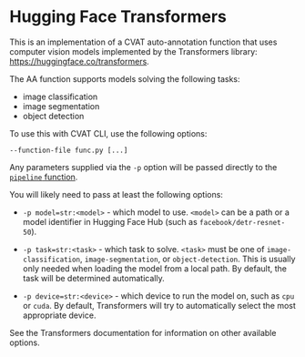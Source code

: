 # Hugging Face Transformers

This is an implementation of a CVAT auto-annotation function that uses computer vision models
implemented by the Transformers library: <https://huggingface.co/transformers>.

The AA function supports models solving the following tasks:

- image classification
- image segmentation
- object detection

To use this with CVAT CLI, use the following options:

```
--function-file func.py [...]
```

Any parameters supplied via the `-p` option will be passed directly to the [`pipeline` function][1].

[1]: https://huggingface.co/docs/transformers/en/main_classes/pipelines#transformers.pipeline

You will likely need to pass at least the following options:

- `-p model=str:<model>` - which model to use. `<model>` can be a path or a model identifier
  in Hugging Face Hub (such as `facebook/detr-resnet-50`).

- `-p task=str:<task>` - which task to solve. `<task>` must be one of `image-classification`,
  `image-segmentation`, or `object-detection`. This is usually only needed when loading the model
  from a local path. By default, the task will be determined automatically.

- `-p device=str:<device>` - which device to run the model on, such as `cpu` or `cuda`.
  By default, Transformers will try to automatically select the most appropriate device.

See the Transformers documentation for information on other available options.
